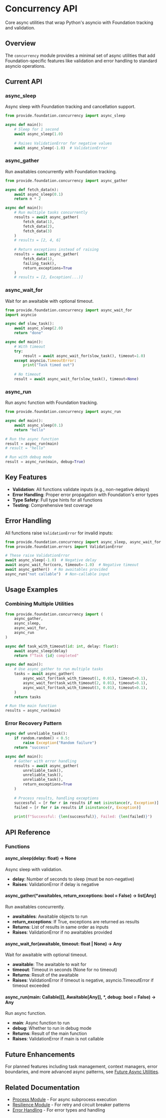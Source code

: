 # Concurrency API

Core async utilities that wrap Python's asyncio with Foundation tracking and validation.

## Overview

The `concurrency` module provides a minimal set of async utilities that add Foundation-specific features like validation and error handling to standard asyncio operations.

## Current API

### async_sleep

Async sleep with Foundation tracking and cancellation support.

```python
from provide.foundation.concurrency import async_sleep

async def main():
    # Sleep for 1 second
    await async_sleep(1.0)
    
    # Raises ValidationError for negative values
    await async_sleep(-1.0)  # ValidationError
```

### async_gather

Run awaitables concurrently with Foundation tracking.

```python
from provide.foundation.concurrency import async_gather

async def fetch_data(n):
    await async_sleep(0.1)
    return n * 2

async def main():
    # Run multiple tasks concurrently
    results = await async_gather(
        fetch_data(1),
        fetch_data(2),
        fetch_data(3)
    )
    # results = [2, 4, 6]
    
    # Return exceptions instead of raising
    results = await async_gather(
        fetch_data(1),
        failing_task(),
        return_exceptions=True
    )
    # results = [2, Exception(...)]
```

### async_wait_for

Wait for an awaitable with optional timeout.

```python
from provide.foundation.concurrency import async_wait_for
import asyncio

async def slow_task():
    await async_sleep(2.0)
    return "done"

async def main():
    # With timeout
    try:
        result = await async_wait_for(slow_task(), timeout=1.0)
    except asyncio.TimeoutError:
        print("Task timed out")
    
    # No timeout
    result = await async_wait_for(slow_task(), timeout=None)
```

### async_run

Run async function with Foundation tracking.

```python
from provide.foundation.concurrency import async_run

async def main():
    await async_sleep(0.1)
    return "hello"

# Run the async function
result = async_run(main)
# result = "hello"

# Run with debug mode
result = async_run(main, debug=True)
```

## Key Features

- **Validation**: All functions validate inputs (e.g., non-negative delays)
- **Error Handling**: Proper error propagation with Foundation's error types
- **Type Safety**: Full type hints for all functions
- **Testing**: Comprehensive test coverage

## Error Handling

All functions raise `ValidationError` for invalid inputs:

```python
from provide.foundation.concurrency import async_sleep, async_wait_for
from provide.foundation.errors import ValidationError

# These raise ValidationError
await async_sleep(-1.0)  # Negative delay
await async_wait_for(coro, timeout=-1.0)  # Negative timeout
await async_gather()  # No awaitables provided
async_run("not callable")  # Non-callable input
```

## Usage Examples

### Combining Multiple Utilities

```python
from provide.foundation.concurrency import (
    async_gather,
    async_sleep,
    async_wait_for,
    async_run
)

async def task_with_timeout(id: int, delay: float):
    await async_sleep(delay)
    return f"Task {id} completed"

async def main():
    # Use async_gather to run multiple tasks
    tasks = await async_gather(
        async_wait_for(task_with_timeout(1, 0.01), timeout=0.1),
        async_wait_for(task_with_timeout(2, 0.01), timeout=0.1),
        async_wait_for(task_with_timeout(3, 0.01), timeout=0.1),
    )
    return tasks

# Run the main function
results = async_run(main)
```

### Error Recovery Pattern

```python
async def unreliable_task():
    if random.random() < 0.5:
        raise Exception("Random failure")
    return "success"

async def main():
    # Gather with error handling
    results = await async_gather(
        unreliable_task(),
        unreliable_task(),
        unreliable_task(),
        return_exceptions=True
    )
    
    # Process results, handling exceptions
    successful = [r for r in results if not isinstance(r, Exception)]
    failed = [r for r in results if isinstance(r, Exception)]
    
    print(f"Successful: {len(successful)}, Failed: {len(failed)}")
```

## API Reference

### Functions

#### async_sleep(delay: float) -> None
Async sleep with validation.
- **delay**: Number of seconds to sleep (must be non-negative)
- **Raises**: ValidationError if delay is negative

#### async_gather(*awaitables, return_exceptions: bool = False) -> list[Any]
Run awaitables concurrently.
- **awaitables**: Awaitable objects to run
- **return_exceptions**: If True, exceptions are returned as results
- **Returns**: List of results in same order as inputs
- **Raises**: ValidationError if no awaitables provided

#### async_wait_for(awaitable, timeout: float | None) -> Any
Wait for awaitable with optional timeout.
- **awaitable**: The awaitable to wait for
- **timeout**: Timeout in seconds (None for no timeout)
- **Returns**: Result of the awaitable
- **Raises**: ValidationError if timeout is negative, asyncio.TimeoutError if timeout exceeded

#### async_run(main: Callable[[], Awaitable[Any]], *, debug: bool = False) -> Any
Run async function.
- **main**: Async function to run
- **debug**: Whether to run in debug mode
- **Returns**: Result of the main function
- **Raises**: ValidationError if main is not callable

## Future Enhancements

For planned features including task management, context managers, error boundaries, and more advanced async patterns, see [Future Async Utilities](../../future-implementations/async-utilities.md).

## Related Documentation

- [Process Module](../process/api-index.md) - For async subprocess execution
- [Resilience Module](../resilience/api-index.md) - For retry and circuit breaker patterns
- [Error Handling](../errors/api-index.md) - For error types and handling